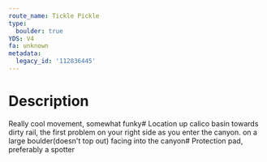 ```yaml
---
route_name: Tickle Pickle
type:
  boulder: true
YDS: V4
fa: unknown
metadata:
  legacy_id: '112836445'
---
```

# Description
Really cool movement, somewhat funky# Location
up calico basin towards dirty rail, the first problem on your right side as you enter the canyon. on a large boulder(doesn't top out) facing into the canyon# Protection
pad, preferably a spotter